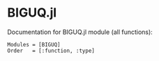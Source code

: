 # BIGUQ.jl

Documentation for BIGUQ.jl module (all functions):

```@autodocs
Modules = [BIGUQ]
Order   = [:function, :type]
```